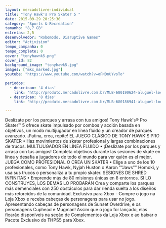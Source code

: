 ```yaml
---
layout: mercadolivre-individual
title: "Tony Hawk's Pro Skater 5 "
date: 2015-09-29 20:25:30
category: "Sports & Recreation"
tamanho: "8,7 GB"
estrelas: 2,5
desenvolvedor: "Robomodo, Disruptive Games"
editor: "Activision"
tempo_campanha: 0
tempo_completo: 0
cover: "tonyhawnk5.png"
cover_id: 82
background_image: "tonyhawk5.jpg"
images: ["mkx_marked.jpg"]
youtube: "https://www.youtube.com/watch?v=oFNDnUYvsTo"

periodos:
  - descricao: '4 dias'
    link: 'http://produto.mercadolivre.com.br/MLB-680190624-aluguel-locaco-de-jogos-xbox-one-midia-digital-_JM'
  - descricao: '8 dias'
    link: 'http://produto.mercadolivre.com.br/MLB-680186941-aluguel-locaco-de-jogos-xbox-one-midia-digital-_JM'

---
```


Deslízate por los parques y arrasa con tus amigos! Tony Hawk's® Pro Skater™ 5 ofrece skate impulsado por combos y acción basada en objetivos, un modo multijugador en línea fluido y un creador de parques avanzado. ¡Patina, crea, repite! EL JUEGO CLÁSICO DE TONY HAWK'S PRO SKATER • Haz movimientos de skater profesional y largas combinaciones de trucos. MULTIJUGADOR EN LÍNEA FLUIDO • ¡Deslízate por los parques y arrasa con tus amigos! Completa objetivos durante las sesiones de skate en línea y desafía a jugadores de todo el mundo para ver quién es el mejor. JUEGA COMO PROFESIONAL O CREA UN SKATER • Elige a uno de los 10 profesionales, como Tony Hawk, Nyjah Huston o Aaron ""Jaws"" Homoki, y usa sus trucos o personaliza a tu propio skater. SESIONES DE SHRED INFINITAS • Emprende más de 80 misiones únicas en 8 entornos. SI LO CONSTRUYES, LOS DEMÁS LO PROBARÁN Crea y comparte los parques más demenciales con 250 obstáculos para dar rienda suelta a los diseños más retorcidos de la comunidad. Exclusivo para Xbox - Compre o jogo na Loja Xbox e receba cabeças de personagens para usar no jogo. Apresentando cabeças de personagens de Sunset Overdrive, e os personagens Cuphead e Mugman! Assim que o jogo for lançado, elas ficarão disponíveis na seção de Complementos da Loja Xbox e ao baixar o Pacote Exclusivo do THPS5 para Xbox.
